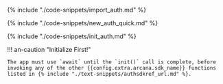 {% include "./code-snippets/import_auth.md" %}

{% include "./code-snippets/new_auth_quick.md" %}

{% include "./code-snippets/init_auth.md" %}

!!! an-caution "Initialize First!"

    The app must use `await` until the `init()` call is complete, before invoking any of the other {{config.extra.arcana.sdk_name}} functions listed in {% include "./text-snippets/authsdkref_url.md" %}.